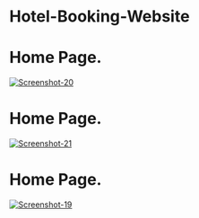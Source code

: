 # Hotel-Booking-Website


<h1>Home Page.</h1>
  
<a href="https://ibb.co/N9Rn4RX"><img src="https://i.ibb.co/jytZptd/Screenshot-20.png" alt="Screenshot-20" border="0"></a><br />

<h1>Home Page.</h1>
  
<a href="https://ibb.co/X7vqqzK"><img src="https://i.ibb.co/GWbqqV8/Screenshot-21.png" alt="Screenshot-21" border="0"></a>

<h1>Home Page.</h1>

<a href="https://ibb.co/YhdfZ3G"><img src="https://i.ibb.co/bXvNJPn/Screenshot-19.png" alt="Screenshot-19" border="0"></a>
